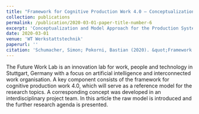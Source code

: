```yaml
---
title: "Framework for Cognitive Production Work 4.0 – Conceptualization and Model Approach for the Production System of the Future within the Future Work Lab"
collection: publications
permalink: /publication/2020-03-01-paper-title-number-6
excerpt: 'Conceptualization and Model Approach for the Production System of the Future.'
date: 2020-03-01
venue: 'WT Werkstattstechnik'
paperurl: ''
citation: 'Schumacher, Simon; Pokorni, Bastian (2020). &quot;Framework for Cognitive Production Work 4.0 – Conceptualization and Model Approach for the Production System of the Future within the Future Work Lab&quot; <i>WT Werkstattstechnik</i>. 110(3), p. 108-112.'
---
```

The Future Work Lab is an innovation lab for work, people and technology in Stuttgart, Germany with a focus on artificial intelligence and interconnected work organisation. A key component consists of the framework for cognitive production work 4.0, which will serve as a reference model for the research topics. A corresponding concept was developed in an interdisciplinary project team. In this article the raw model is introduced and the further research agenda is presented.
